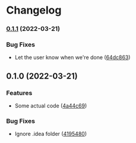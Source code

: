 # Changelog

### [0.1.1](https://github.com/kichik/poetry-release-please-example/compare/v0.1.0...v0.1.1) (2022-03-21)


### Bug Fixes

* Let the user know when we're done ([64dc863](https://github.com/kichik/poetry-release-please-example/commit/64dc8636190678d30c95ae89db6ffc9074c2f391))

## 0.1.0 (2022-03-21)


### Features

* Some actual code ([4a44c69](https://github.com/kichik/poetry-release-please-example/commit/4a44c6916b5b84a617785542292256e119bba0c6))


### Bug Fixes

* Ignore .idea folder ([4195480](https://github.com/kichik/poetry-release-please-example/commit/4195480aa07871cce135ce3ed8c904b1db61ccaa))
